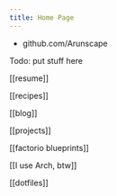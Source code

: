 ```yaml
---
title: Home Page
---
```


- github.com/Arunscape


Todo: put stuff here

[[resume]]

[[recipes]]

[[blog]]

[[projects]]

[[factorio blueprints]]

[[I use Arch, btw]]

[[dotfiles]]
